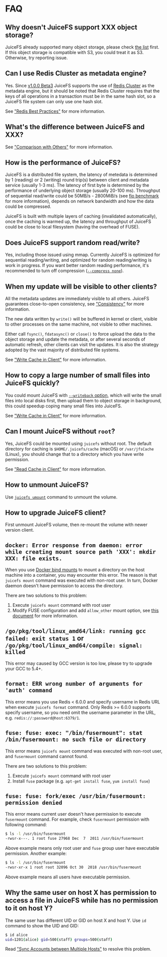# FAQ

## Why doesn't JuiceFS support XXX object storage?

JuiceFS already supported many object storage, please check [the list](reference/how_to_setup_object_storage.md#supported-object-storage) first. If this object storage is compatible with S3, you could treat it as S3. Otherwise, try reporting issue.

## Can I use Redis Cluster as metadata engine?

Yes. Since [v1.0.0 Beta3](https://github.com/juicedata/juicefs/releases/tag/v1.0.0-beta3) JuiceFS supports the use of [Redis Cluster](https://redis.io/docs/manual/scaling) as the metadata engine, but it should be noted that Redis Cluster requires that the keys of all operations in a transaction must be in the same hash slot, so a JuiceFS file system can only use one hash slot.

See ["Redis Best Practices"](administration/metadata/redis_best_practices.md) for more information.

## What's the difference between JuiceFS and XXX?

See ["Comparison with Others"](comparison/juicefs_vs_alluxio.md) for more information.

## How is the performance of JuiceFS?

JuiceFS is a distributed file system, the latency of metedata is determined by 1 (reading) or 2 (writing) round trip(s) between client and metadata service (usually 1-3 ms). The latency of first byte is determined by the performance of underlying object storage (usually 20-100 ms). Throughput of sequential read/write could be 50MB/s - 2800MiB/s (see [fio benchmark](benchmark/fio.md) for more information), depends on network bandwidth and how the data could be compressed.

JuiceFS is built with multiple layers of caching (invalidated automatically), once the caching is warmed up, the latency and throughput of JuiceFS could be close to local filesystem (having the overhead of FUSE).

## Does JuiceFS support random read/write?

Yes, including those issued using mmap. Currently JuiceFS is optimized for sequential reading/writing, and optimized for random reading/writing is work in progress. If you want better random reading performance, it's recommended to turn off compression ([`--compress none`](reference/command_reference.md#juicefs-format)).

## When my update will be visible to other clients?

All the metadata updates are immediately visible to all others. JuiceFS guarantees close-to-open consistency, see ["Consistency"](administration/cache_management.md#consistency) for more information.

The new data written by `write()` will be buffered in kernel or client, visible to other processes on the same machine, not visible to other machines.

Either call `fsync()`, `fdatasync()` or `close()` to force upload the data to the object storage and update the metadata, or after several seconds of automatic refresh, other clients can visit the updates. It is also the strategy adopted by the vast majority of distributed file systems.

See ["Write Cache in Client"](administration/cache_management.md#write-cache-in-client) for more information.

## How to copy a large number of small files into JuiceFS quickly?

You could mount JuiceFS with [`--writeback` option](reference/command_reference.md#juicefs-mount), which will write the small files into local disks first, then upload them to object storage in background, this could speedup coping many small files into JuiceFS.

See ["Write Cache in Client"](administration/cache_management.md#write-cache-in-client) for more information.

## Can I mount JuiceFS without `root`?

Yes, JuiceFS could be mounted using `juicefs` without root. The default directory for caching is `$HOME/.juicefs/cache` (macOS) or `/var/jfsCache` (Linux), you should change that to a directory which you have write permission.

See ["Read Cache in Client"](administration/cache_management.md#read-cache-in-client) for more information.

## How to unmount JuiceFS?

Use [`juicefs umount`](reference/command_reference.md#juicefs-umount) command to unmount the volume.

## How to upgrade JuiceFS client?

First unmount JuiceFS volume, then re-mount the volume with newer version client.

## `docker: Error response from daemon: error while creating mount source path 'XXX': mkdir XXX: file exists.`

When you use [Docker bind mounts](https://docs.docker.com/storage/bind-mounts) to mount a directory on the host machine into a container, you may encounter this error. The reason is that `juicefs mount` command was executed with non-root user. In turn, Docker daemon doesn't have permission to access the directory.

There are two solutions to this problem:

1. Execute `juicefs mount` command with root user
2. Modify FUSE configuration and add `allow_other` mount option, see [this document](reference/fuse_mount_options.md#allow_other) for more information.

## `/go/pkg/tool/linux_amd64/link: running gcc failed: exit status 1` or `/go/pkg/tool/linux_amd64/compile: signal: killed`

This error may caused by GCC version is too low, please try to upgrade your GCC to 5.4+.

## `format: ERR wrong number of arguments for 'auth' command`

This error means you use Redis < 6.0.0 and specify username in Redis URL when execute `juicefs format` command. Only Redis >= 6.0.0 supports specify username, so you need omit the username parameter in the URL, e.g. `redis://:password@host:6379/1`.

## `fuse: fuse: exec: "/bin/fusermount": stat /bin/fusermount: no such file or directory`

This error means `juicefs mount` command was executed with non-root user, and `fusermount` command cannot found.

There are two solutions to this problem:

1. Execute `juicefs mount` command with root user
2. Install `fuse` package (e.g. `apt-get install fuse`, `yum install fuse`)

## `fuse: fuse: fork/exec /usr/bin/fusermount: permission denied`

This error means current user doesn't have permission to execute `fusermount` command. For example, check `fusermount` permission with following command:

```sh
$ ls -l /usr/bin/fusermount
-rwsr-x---. 1 root fuse 27968 Dec  7  2011 /usr/bin/fusermount
```

Above example means only root user and `fuse` group user have executable permission. Another example:

```sh
$ ls -l /usr/bin/fusermount
-rwsr-xr-x 1 root root 32096 Oct 30  2018 /usr/bin/fusermount
```

Above example means all users have executable permission.

## Why the same user on host X has permission to access a file in JuiceFS while has no permission to it on host Y?

The same user has different UID or GID on host X and host Y. Use `id` command to show the UID and GID:

```bash
$ id alice
uid=1201(alice) gid=500(staff) groups=500(staff)
```

Read ["Sync Accounts between Multiple Hosts"](administration/sync_accounts_between_multiple_hosts.md) to resolve this problem.
